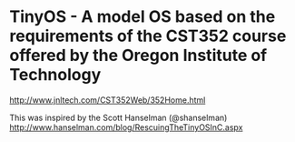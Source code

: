 # TinyOS - A model OS based on the requirements of the CST352 course offered by the Oregon Institute of Technology

http://www.jnltech.com/CST352Web/352Home.html

This was inspired by the Scott Hanselman (@shanselman)
http://www.hanselman.com/blog/RescuingTheTinyOSInC.aspx
